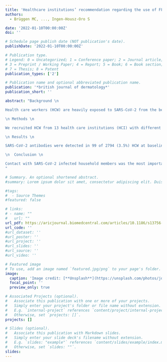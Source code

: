 ```yaml
---
title: 'Healthcare institutions’ recommendation regarding the use of FFP-2 masks and SARS-CoV-2 seropositivity among healthcare workers: a multicenter longitudinal cohort study'
authors:
  - Brüggen MC, ..., Ingen-Housz-Oro S

date: '2022-01-10T00:00:00Z'
doi: ''

# Schedule page publish date (NOT publication's date).
publishDate: '2022-01-10T00:00:00Z'

# Publication type.
# Legend: 0 = Uncategorized; 1 = Conference paper; 2 = Journal article;
# 3 = Preprint / Working Paper; 4 = Report; 5 = Book; 6 = Book section;
# 7 = Thesis; 8 = Patent
publication_types: ['2']

# Publication name and optional abbreviated publication name.
publication: '*british journal of dermatology*'
publication_short: ''

abstract: "Background \n

Health care workers (HCW) are heavily exposed to SARS-CoV-2 from the beginning of the pandemic. We aimed to analyze risk factors for SARS-CoV-2 seroconversion among HCW with a special emphasis on the respective healthcare institutions’ recommendation regarding the use of FFP-2 masks.

\n Methods \n

We recruited HCW from 13 health care institutions (HCI) with different mask policies (type IIR surgical face masks vs. FFP-2 masks) in Southeastern Switzerland (canton of Grisons). Sera of participants were analyzed for the presence of SARS-CoV-2 antibodies 6 months apart, after the first and during the second pandemic wave using an electro-chemiluminescence immunoassay (ECLIA, Roche Diagnostics). We captured risk factors for SARS-CoV-2 infection by using an online questionnaire at both time points. The effects of individual COVID-19 exposure, regional incidence and FFP-2 mask policy on the probability of seroconversion were evaluated with univariable and multivariable logistic regression.

\n Results \n

SARS-CoV-2 antibodies were detected in 99 of 2794 (3.5%) HCW at baseline and in 376 of 2315 (16.2%) participants 6 months later. In multivariable analyses the strongest association for seroconversion was exposure to a household member with known COVID-19 (aOR: 19.82, 95% CI 8.11–48.43, p < 0.001 at baseline and aOR: 8.68, 95% CI 6.13–12.29, p < 0.001 at follow-up). Significant occupational risk factors at baseline included exposure to COVID-19 patients (aOR: 2.79, 95% CI 1.28–6.09, p = 0.010) and to SARS-CoV-2 infected co-workers (aOR: 2.50, 95% CI 1.52–4.12, p < 0.001). At follow up 6 months later, non-occupational exposure to SARS-CoV-2 infected individuals (aOR: 2.54, 95% CI 1.66–3.89 p < 0.001) and the local COVID-19 incidence of the corresponding HCI (aOR: 1.98, 95% CI 1.30–3.02, p = 0.001) were associated with seroconversion. The healthcare institutions’ mask policy (surgical masks during usual exposure vs. general use of FFP-2 masks) did not affect seroconversion rates of HCW during the first and the second pandemic wave.

\n  Conclusion \n

Contact with SARS-CoV-2 infected household members was the most important risk factor for seroconversion among HCW. The strongest occupational risk factor was exposure to COVID-19 patients. During this pandemic, with heavy non-occupational exposure to SARS-CoV-2, the mask policy of HCIs did not affect the seroconversion rate of HCWs.
"

# Summary. An optional shortened abstract.
#summary: Lorem ipsum dolor sit amet, consectetur adipiscing elit. Duis posuere tellus ac convallis placerat. Proin tincidunt magna sed ex sollicitudin condimentum.

#tags:
#  - Source Themes
#featured: false

# links:
# - name: ""
#   url: ""
url_pdf: https://aricjournal.biomedcentral.com/articles/10.1186/s13756-021-01047-x#article-info
url_code: ''
#url_dataset: ''
#url_poster: ''
#url_project: ''
#url_slides: ''
#url_source: ''
#url_video: ''

# Featured image
# To use, add an image named `featured.jpg/png` to your page's folder.
image:
  caption: 'Image credit: [**Unsplash**](https://unsplash.com/photos/jdD8gXaTZsc)'
  focal_point: ''
  preview_only: true

# Associated Projects (optional).
#   Associate this publication with one or more of your projects.
#   Simply enter your project's folder or file name without extension.
#   E.g. `internal-project` references `content/project/internal-project/index.md`.
#   Otherwise, set `projects: []`.
projects: []

# Slides (optional).
#   Associate this publication with Markdown slides.
#   Simply enter your slide deck's filename without extension.
#   E.g. `slides: "example"` references `content/slides/example/index.md`.
#   Otherwise, set `slides: ""`.
slides:
---
```

